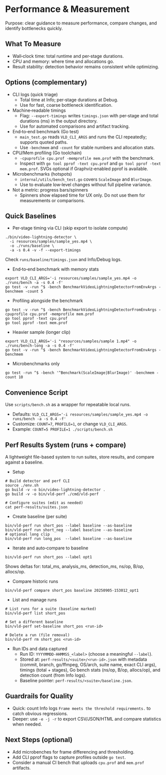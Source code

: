 # Performance & Measurement

Purpose: clear guidance to measure performance, compare changes, and identify bottlenecks quickly.

## What To Measure
- Wall‑clock time: total runtime and per‑stage durations.
- CPU and memory: where time and allocations go.
- Result stability: detection behavior remains consistent while optimizing.

## Options (complementary)
- CLI logs (quick triage)
  - Total time at Info; per‑stage durations at Debug.
  - Use for fast, coarse bottleneck identification.
- Machine‑readable timings
  - Flag: `--export-timings` writes `timings.json` with per‑stage and total durations (ms) in the output directory.
  - Use for automated comparisons and artifact tracking.
- End‑to‑end benchmark (Go test)
  - `main_test.go` reads `VLD_CLI_ARGS` and runs the CLI repeatedly; supports quoted paths.
  - Use `-benchmem` and `-count` for stable numbers and allocation stats.
- CPU/Mem profiling (Go toolchain)
  - `-cpuprofile cpu.prof -memprofile mem.prof` with the benchmark.
  - Inspect with `go tool pprof -text cpu.prof` and `go tool pprof -text mem.prof`. SVGs optional if Graphviz‑enabled pprof is available.
- Microbenchmarks (hotspots)
  - `internal/utils/bench_test.go` covers `ScaleImage` and `BlurImage`.
  - Use to evaluate low‑level changes without full pipeline variance.
- Not a metric: progress bars/spinners
  - Spinners show elapsed time for UX only. Do not use them for measurements or comparisons.

## Quick Baselines
- Per‑stage timing via CLI (skip export to isolate compute)
```
./bin/video-lightning-detector \
  -i resources/samples/sample_yes.mp4 \
  -o ./runs/baseline \
  -a -s 0.4 -v -f --export-timings
```
Check `runs/baseline/timings.json` and Info/Debug logs.

- End‑to‑end benchmark with memory stats
```
export VLD_CLI_ARGS='-i resources/samples/sample_yes.mp4 -o ./runs/bench -a -s 0.4 -f'
go test -v -run ^$ -bench BenchmarkVideoLightningDetectorFromEnvArgs -benchmem -count 5
```

- Profiling alongside the benchmark
```
go test -v -run ^$ -bench BenchmarkVideoLightningDetectorFromEnvArgs -cpuprofile cpu.prof -memprofile mem.prof
go tool pprof -text cpu.prof
go tool pprof -text mem.prof
```

- Heavier sample (longer clip)
```
export VLD_CLI_ARGS='-i "resources/samples/sample 1.mp4" -o ./runs/bench-long -a -s 0.4 -f'
go test -v -run ^$ -bench BenchmarkVideoLightningDetectorFromEnvArgs -benchmem
```

- Microbenchmarks only
```
go test -run ^$ -bench '^Benchmark(ScaleImage|BlurImage)' -benchmem -count 10
```

## Convenience Script
Use `scripts/bench.sh` as a wrapper for repeatable local runs.
- Defaults: `VLD_CLI_ARGS='-i resources/samples/sample_yes.mp4 -o runs/bench -a -s 0.4 -f'`
- Customize: `COUNT=7`, `PROFILE=1`, or change `VLD_CLI_ARGS`.
- Example: `COUNT=5 PROFILE=1 ./scripts/bench.sh`

## Perf Results System (runs + compare)
A lightweight file-based system to run suites, store results, and compare against a baseline.

- Setup
```
# Build detector and perf CLI
source ./env.sh
go build -v -o bin/video-lightning-detector .
go build -v -o bin/vld-perf ./cmd/vld-perf

# Configure suites (edit as needed)
cat perf-results/suites.json
```

- Create baseline (per suite)
```
bin/vld-perf run short_pos --label baseline --as-baseline
bin/vld-perf run short_neg --label baseline --as-baseline
# optional long clip
bin/vld-perf run long_pos  --label baseline --as-baseline
```

- Iterate and auto‑compare to baseline
```
bin/vld-perf run short_pos --label opt1
```
Shows deltas for: total_ms, analysis_ms, detection_ms, ns/op, B/op, allocs/op.

- Compare historic runs
```
bin/vld-perf compare short_pos baseline 20250905-153012_opt1
```

- List and manage runs
```
# List runs for a suite (baseline marked)
bin/vld-perf list short_pos

# Set a different baseline
bin/vld-perf set-baseline short_pos <run-id>

# Delete a run (file removal)
bin/vld-perf rm short_pos <run-id>
```

- Run IDs and data captured
  - Run ID: `YYYYMMDD-HHMMSS_<label>` (choose a meaningful `--label`).
  - Stored at: `perf-results/<suite>/<run-id>.json` with metadata (commit, branch, go/ffmpeg, OS/arch, suite name, exact CLI args), timings (total + stages), Go bench stats (ns/op, B/op, allocs/op), and detection count (from Info logs).
  - Baseline pointer: `perf-results/<suite>/baseline.json`.

## Guardrails for Quality
- Quick: count Info logs `Frame meets the threshold requirements.` to catch obvious regressions.
- Deeper: use `-e -j -r` to export CSV/JSON/HTML and compare statistics when needed.

## Next Steps (optional)
- Add microbenches for frame differencing and thresholding.
- Add CLI pprof flags to capture profiles outside `go test`.
- Consider a manual CI bench that uploads `cpu.prof` and `mem.prof` artifacts.
